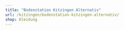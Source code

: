 ```yaml
---
title: "Bodenstation Kitzingen Alternativ"
url: /kitzingen/bodenstation-kitzingen-alternativ/
shop: Kleidung
---
```

